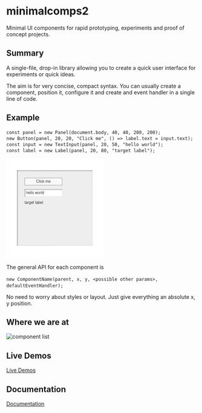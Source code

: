 # minimalcomps2

Minimal UI components for rapid prototyping, experiments and proof of concept projects. 

## Summary

A single-file, drop-in library allowing you to create a quick user interface for experiments or quick ideas.

The aim is for very concise, compact syntax. You can usually create a component, position it, configure it and create and event handler in a single line of code. 

## Example

```
const panel = new Panel(document.body, 40, 40, 200, 200);
new Button(panel, 20, 20, "Click me", () => label.text = input.text);
const input = new TextInput(panel, 20, 50, "hello world");
const label = new Label(panel, 20, 80, "target label");
```

![simple demo](images/simpledemo.png)

The general API for each component is 

```new ComponentName(parent, x, y, <possible other params>, defaultEventHandler);```

No need to worry about styles or layout. Just give everything an absolute x, y position.

## Where we are at

![component list](images/simpledemo2.png)

## Live Demos

[Live Demos](https://bit101.github.io/minimalcomps2/)

## Documentation

[Documentation](https://github.com/bit101/minimalcomps2/wiki)
